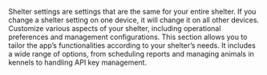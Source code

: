 Shelter settings are settings that are the same for your entire shelter. If you change a shelter setting on one device, it will change it on all other devices.<br>
Customize various aspects of your shelter, including operational preferences and management configurations. This section allows you to tailor the app’s functionalities according to your shelter’s needs.
It includes a wide range of options, from scheduling reports and managing animals in kennels to handling API key management.
